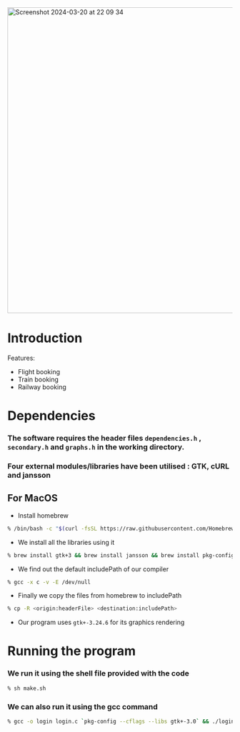 <img width="685" alt="Screenshot 2024-03-20 at 22 09 34" src="https://github.com/ps-1305/avian-aura/assets/147681761/12f020f9-f9f6-4953-bf77-730b9ef34375">

# Introduction
Features: 
- Flight booking
- Train booking
- Railway booking

# Dependencies
### The software requires the header files ```dependencies.h``` , ```secondary.h``` and ```graphs.h``` in the working directory.
### Four external modules/libraries have been utilised : GTK, cURL and jansson
## For MacOS
- Install homebrew
```zsh
% /bin/bash -c "$(curl -fsSL https://raw.githubusercontent.com/Homebrew/install/HEAD/install.sh)"
```
- We install all the libraries using it
```zsh
% brew install gtk+3 && brew install jansson && brew install pkg-config
```
- We find out the default includePath of our compiler
```zsh
% gcc -x c -v -E /dev/null
```
- Finally we copy the files from homebrew to includePath
```zsh
% cp -R <origin:headerFile> <destination:includePath>
```
- Our program uses ```gtk+-3.24.6``` for its graphics rendering

# Running the program
### We run it using the shell file provided with the code 
```zsh
% sh make.sh
```
### We can also run it using the gcc command
```zsh
% gcc -o login login.c `pkg-config --cflags --libs gtk+-3.0` && ./login
```
